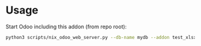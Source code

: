 # Usage

Start Odoo including this addon (from repo root):

```bash
python3 scripts/nix_odoo_web_server.py --db-name mydb --addon test_xlsx_export
```
